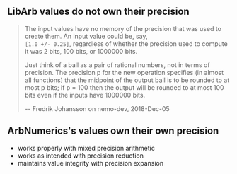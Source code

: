 ## LibArb values do not own their precision

> The input values have no memory of the precision that was used to create them. An input value could be, say,    
`[1.0 +/- 0.25]`, regardless of whether the precision used to compute it was 2 bits, 100 bits, or 1000000 bits.
>
>Just think of a ball as a pair of rational numbers, not in terms of precision. The precision p for the new operation specifies (in almost all functions) that the midpoint of the output ball is to be rounded to at most p bits; if p = 100 then the output will be rounded to at most 100 bits even if the inputs have 1000000 bits.
>
> -- Fredrik Johansson on nemo-dev, 2018-Dec-05

## ArbNumerics's values own their own precision

- works properly with mixed precision arithmetic
- works as intended with precision reduction
- maintains value integrity with precision expansion

